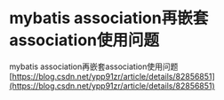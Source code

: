 # mybatis association再嵌套association使用问题
mybatis association再嵌套association使用问题
[https://blog.csdn.net/ypp91zr/article/details/82856851](https://blog.csdn.net/ypp91zr/article/details/82856851)